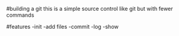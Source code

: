 #building a git
this is a simple source control like git but with fewer commands 

#features
-init
-add files
-commit
-log
-show